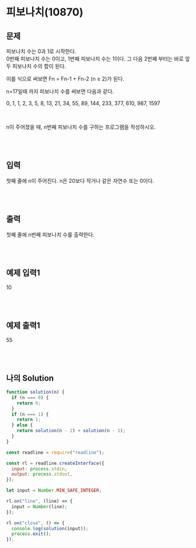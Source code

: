 # 피보나치(10870)

## 문제

피보나치 수는 0과 1로 시작한다. <br/>
0번째 피보나치 수는 0이고, 1번째 피보나치 수는 1이다. 그 다음 2번째 부터는 바로 앞 두 피보나치 수의 합이 된다.<br/>

이를 식으로 써보면 Fn = Fn-1 + Fn-2 (n ≥ 2)가 된다.<br/>

n=17일때 까지 피보나치 수를 써보면 다음과 같다.<br/>

0, 1, 1, 2, 3, 5, 8, 13, 21, 34, 55, 89, 144, 233, 377, 610, 987, 1597

<br/>

n이 주어졌을 때, n번째 피보나치 수를 구하는 프로그램을 작성하시오.

<br/>
<br/>

## 입력
첫째 줄에 n이 주어진다. n은 20보다 작거나 같은 자연수 또는 0이다.

<br/>
<br/>

## 출력
첫째 줄에 n번째 피보나치 수를 출력한다.

<br/>
<br/>

## 예제 입력1
10

<br/>
<br/>

## 예제 출력1
55

<br/>
<br/>

## 나의 Solution
```javascript
function solution(n) {
  if (n === 0) {
    return 0;
  }
  if (n === 1) {
    return 1;
  } else {
    return solution(n - 2) + solution(n - 1);
  }
}

const readline = require("readline");

const rl = readline.createInterface({
  input: process.stdin,
  output: process.stdout,
});

let input = Number.MIN_SAFE_INTEGER;

rl.on("line", (line) => {
  input = Number(line);
});

rl.on("close", () => {
  console.log(solution(input));
  process.exit();
});

```